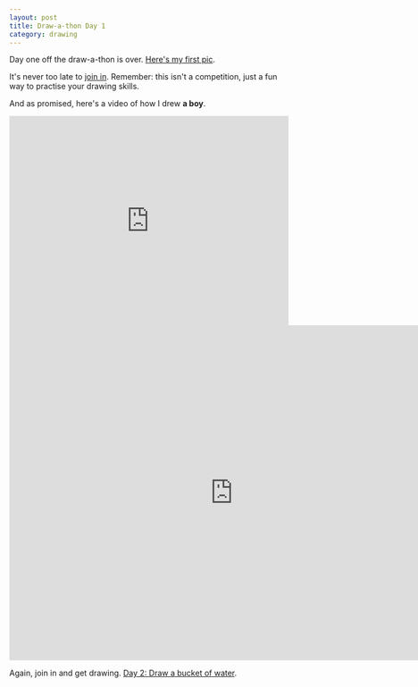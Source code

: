 ```yaml
---
layout: post
title: Draw-a-thon Day 1
category: drawing
---
```


Day one off the draw-a-thon is over. <a href="https://twitter.com/blairrorani/status/575403724526391296" target="_blank">Here's my first pic</a>.

It's never too late to [join in](/twitter-drawathon). Remember: this isn't a competition, just a fun way to practise your drawing skills.

And as promised, here's a video of how I drew **a boy**.

<iframe src="https://player.vimeo.com/video/121837767" width="500" height="375" frameborder="0" webkitallowfullscreen mozallowfullscreen allowfullscreen class="show-on-mobile"></iframe>

<iframe src="https://player.vimeo.com/video/121837767" width="800" height="600" frameborder="0" webkitallowfullscreen mozallowfullscreen allowfullscreen class="show-on-phablet"></iframe>

Again, join in and get drawing. <a href="https://twitter.com/blairrorani/status/575416343647756288" target="_blank">Day 2: Draw a bucket of water</a>.
